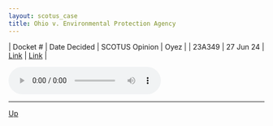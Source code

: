 ```yaml
---
layout: scotus_case
title: Ohio v. Environmental Protection Agency
---
```


| Docket # | Date Decided | SCOTUS Opinion | Oyez |
| 23A349 | 27 Jun 24 | [Link](https://www.supremecourt.gov/opinions/23pdf/603us1r52_d18f.pdf) | [Link](https://www.oyez.org/cases/2023/23A349) |

<audio controls>
   <source src='./resources/23A349.mp3' type='audio/mpeg'>
</audio>

<object data='./resources/23A349.pdf' type='application/pdf'></object>

---

[Up](./README.md)